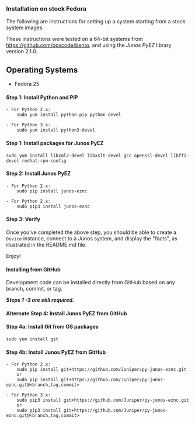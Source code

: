 ### Installation on stock Fedora

The following are instructions for setting up a system starting from a stock system images.

These instructions were tested on a 64-bit systems from https://github.com/opscode/bento, and using the _Junos PyEZ_ library version 2.1.0.

Operating Systems
---------------
- Fedora 25


#### Step 1: Install Python and PIP

    - For Python 2.x:
        sudo yum install python-pip python-devel

    - For Python 3.x:
        sudo yum install python3-devel

#### Step 1: Install packages for Junos PyEZ

    sudo yum install libxml2-devel libxslt-devel gcc openssl-devel libffi-devel redhat-rpm-config
	
#### Step 2: Install Junos PyEZ

    - For Python 2.x:
        sudo pip install junos-eznc

    - For Python 2.x:
        sudo pip3 install junos-eznc

#### Step 3: Verify 

Once you've completed the above step, you should be able to create a `Device` instance, connect to a Junos system, and display the "facts", as illustrated in the README.md file.

Enjoy!


#### Installing from GitHub

Development code can be installed directly from GitHub based on any branch, commit, or tag.

***Steps 1 -3 are still required.***
#### Alternate Step 4: Install Junos PyEZ from GitHub

#### Step 4a: Install Git from OS packages
    sudo yum install git

#### Step 4b: Install Junos PyEZ from GitHub

    - For Python 2.x:
	    sudo pip install git+https://github.com/Juniper/py-junos-eznc.git
	    or
	    sudo pip install git+https://github.com/Juniper/py-junos-eznc.git@<branch,tag,commit>

    - For Python 3.x:
	    sudo pip3 install git+https://github.com/Juniper/py-junos-eznc.git
	    or
	    sudo pip3 install git+https://github.com/Juniper/py-junos-eznc.git@<branch,tag,commit>
